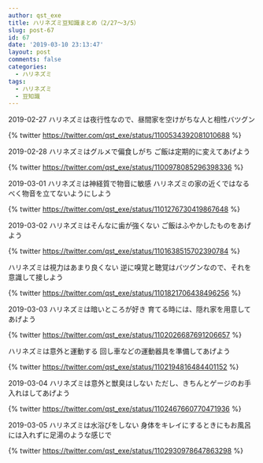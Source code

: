 ```yaml
---
author: qst_exe
title: ハリネズミ豆知識まとめ（2/27〜3/5）
slug: post-67
id: 67
date: '2019-03-10 23:13:47'
layout: post
comments: false
categories:
  - ハリネズミ
tags:
  - ハリネズミ
  - 豆知識
---
```


2019-02-27 ハリネズミは夜行性なので、昼間家を空けがちな人と相性バツグン 

{% twitter https://twitter.com/qst_exe/status/1100534392081010688 %}

2019-02-28 ハリネズミはグルメで偏食しがち ご飯は定期的に変えてあげよう 

{% twitter https://twitter.com/qst_exe/status/1100978085296398336 %}

2019-03-01 ハリネズミは神経質で物音に敏感 ハリネズミの家の近くではなるべく物音を立てないようにしよう 

{% twitter https://twitter.com/qst_exe/status/1101276730419867648 %}

2019-03-02 ハリネズミはそんなに歯が強くない ご飯はふやかしたものをあげよう 

{% twitter https://twitter.com/qst_exe/status/1101638515702390784 %}

ハリネズミは視力はあまり良くない 逆に嗅覚と聴覚はバツグンなので、それを意識して接しよう 

{% twitter https://twitter.com/qst_exe/status/1101821706438496256 %}

2019-03-03 ハリネズミは暗いところが好き 育てる時には、隠れ家を用意してあげよう 

{% twitter https://twitter.com/qst_exe/status/1102026687691206657 %}

ハリネズミは意外と運動する 回し車などの運動器具を準備してあげよう 

{% twitter https://twitter.com/qst_exe/status/1102194816484401152 %}

2019-03-04 ハリネズミは意外と獣臭はしない ただし、きちんとゲージのお手入れはしてあげよう 

{% twitter https://twitter.com/qst_exe/status/1102467660770471936 %}

2019-03-05 ハリネズミは水浴びをしない 身体をキレイにするときにもお風呂には入れずに足湯のような感じで 

{% twitter https://twitter.com/qst_exe/status/1102930978647863298 %}
